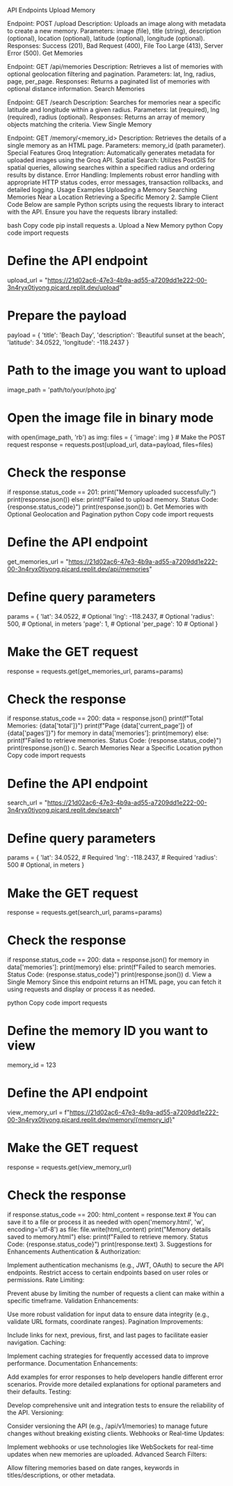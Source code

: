 API Endpoints
Upload Memory

Endpoint: POST /upload
Description: Uploads an image along with metadata to create a new memory.
Parameters: image (file), title (string), description (optional), location (optional), latitude (optional), longitude (optional).
Responses: Success (201), Bad Request (400), File Too Large (413), Server Error (500).
Get Memories

Endpoint: GET /api/memories
Description: Retrieves a list of memories with optional geolocation filtering and pagination.
Parameters: lat, lng, radius, page, per_page.
Responses: Returns a paginated list of memories with optional distance information.
Search Memories

Endpoint: GET /search
Description: Searches for memories near a specific latitude and longitude within a given radius.
Parameters: lat (required), lng (required), radius (optional).
Responses: Returns an array of memory objects matching the criteria.
View Single Memory

Endpoint: GET /memory/<memory_id>
Description: Retrieves the details of a single memory as an HTML page.
Parameters: memory_id (path parameter).
Special Features
Groq Integration: Automatically generates metadata for uploaded images using the Groq API.
Spatial Search: Utilizes PostGIS for spatial queries, allowing searches within a specified radius and ordering results by distance.
Error Handling: Implements robust error handling with appropriate HTTP status codes, error messages, transaction rollbacks, and detailed logging.
Usage Examples
Uploading a Memory
Searching Memories Near a Location
Retrieving a Specific Memory
2. Sample Client Code
Below are sample Python scripts using the requests library to interact with the API. Ensure you have the requests library installed:

bash
Copy code
pip install requests
a. Upload a New Memory
python
Copy code
import requests

# Define the API endpoint
upload_url = "https://21d02ac6-47e3-4b9a-ad55-a7209dd1e222-00-3n4ryx0tiyong.picard.replit.dev/upload"

# Prepare the payload
payload = {
    'title': 'Beach Day',
    'description': 'Beautiful sunset at the beach',
    'latitude': 34.0522,
    'longitude': -118.2437
}

# Path to the image you want to upload
image_path = 'path/to/your/photo.jpg'

# Open the image file in binary mode
with open(image_path, 'rb') as img:
    files = {
        'image': img
    }
    # Make the POST request
    response = requests.post(upload_url, data=payload, files=files)

# Check the response
if response.status_code == 201:
    print("Memory uploaded successfully:")
    print(response.json())
else:
    print(f"Failed to upload memory. Status Code: {response.status_code}")
    print(response.json())
b. Get Memories with Optional Geolocation and Pagination
python
Copy code
import requests

# Define the API endpoint
get_memories_url = "https://21d02ac6-47e3-4b9a-ad55-a7209dd1e222-00-3n4ryx0tiyong.picard.replit.dev/api/memories"

# Define query parameters
params = {
    'lat': 34.0522,        # Optional
    'lng': -118.2437,      # Optional
    'radius': 500,         # Optional, in meters
    'page': 1,             # Optional
    'per_page': 10        # Optional
}

# Make the GET request
response = requests.get(get_memories_url, params=params)

# Check the response
if response.status_code == 200:
    data = response.json()
    print(f"Total Memories: {data['total']}")
    print(f"Page {data['current_page']} of {data['pages']}")
    for memory in data['memories']:
        print(memory)
else:
    print(f"Failed to retrieve memories. Status Code: {response.status_code}")
    print(response.json())
c. Search Memories Near a Specific Location
python
Copy code
import requests

# Define the API endpoint
search_url = "https://21d02ac6-47e3-4b9a-ad55-a7209dd1e222-00-3n4ryx0tiyong.picard.replit.dev/search"

# Define query parameters
params = {
    'lat': 34.0522,        # Required
    'lng': -118.2437,      # Required
    'radius': 500          # Optional, in meters
}

# Make the GET request
response = requests.get(search_url, params=params)

# Check the response
if response.status_code == 200:
    data = response.json()
    for memory in data['memories']:
        print(memory)
else:
    print(f"Failed to search memories. Status Code: {response.status_code}")
    print(response.json())
d. View a Single Memory
Since this endpoint returns an HTML page, you can fetch it using requests and display or process it as needed.

python
Copy code
import requests

# Define the memory ID you want to view
memory_id = 123

# Define the API endpoint
view_memory_url = f"https://21d02ac6-47e3-4b9a-ad55-a7209dd1e222-00-3n4ryx0tiyong.picard.replit.dev/memory/{memory_id}"

# Make the GET request
response = requests.get(view_memory_url)

# Check the response
if response.status_code == 200:
    html_content = response.text
    # You can save it to a file or process it as needed
    with open('memory.html', 'w', encoding='utf-8') as file:
        file.write(html_content)
    print("Memory details saved to memory.html")
else:
    print(f"Failed to retrieve memory. Status Code: {response.status_code}")
    print(response.text)
3. Suggestions for Enhancements
Authentication & Authorization:

Implement authentication mechanisms (e.g., JWT, OAuth) to secure the API endpoints.
Restrict access to certain endpoints based on user roles or permissions.
Rate Limiting:

Prevent abuse by limiting the number of requests a client can make within a specific timeframe.
Validation Enhancements:

Use more robust validation for input data to ensure data integrity (e.g., validate URL formats, coordinate ranges).
Pagination Improvements:

Include links for next, previous, first, and last pages to facilitate easier navigation.
Caching:

Implement caching strategies for frequently accessed data to improve performance.
Documentation Enhancements:

Add examples for error responses to help developers handle different error scenarios.
Provide more detailed explanations for optional parameters and their defaults.
Testing:

Develop comprehensive unit and integration tests to ensure the reliability of the API.
Versioning:

Consider versioning the API (e.g., /api/v1/memories) to manage future changes without breaking existing clients.
Webhooks or Real-time Updates:

Implement webhooks or use technologies like WebSockets for real-time updates when new memories are uploaded.
Advanced Search Filters:

Allow filtering memories based on date ranges, keywords in titles/descriptions, or other metadata.
